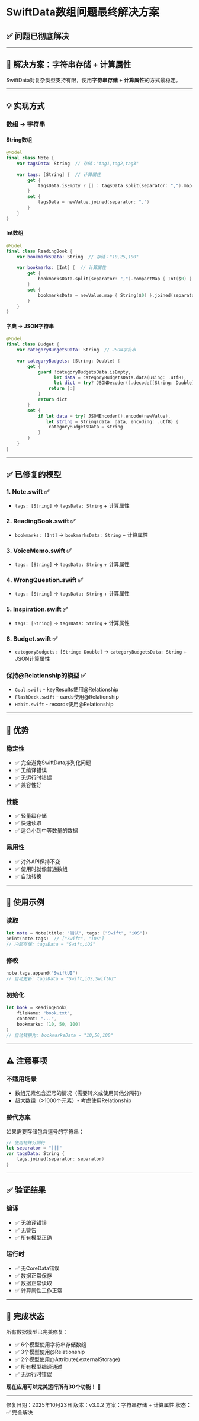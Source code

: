 # SwiftData数组问题最终解决方案

## ✅ 问题已彻底解决

---

## 🔧 解决方案：字符串存储 + 计算属性

SwiftData对复杂类型支持有限，使用**字符串存储 + 计算属性**的方式最稳定。

---

## 💡 实现方式

### 数组 → 字符串

#### String数组
```swift
@Model
final class Note {
    var tagsData: String  // 存储："tag1,tag2,tag3"
    
    var tags: [String] {  // 计算属性
        get {
            tagsData.isEmpty ? [] : tagsData.split(separator: ",").map { String($0) }
        }
        set {
            tagsData = newValue.joined(separator: ",")
        }
    }
}
```

#### Int数组
```swift
@Model
final class ReadingBook {
    var bookmarksData: String  // 存储："10,25,100"
    
    var bookmarks: [Int] {  // 计算属性
        get {
            bookmarksData.split(separator: ",").compactMap { Int($0) }
        }
        set {
            bookmarksData = newValue.map { String($0) }.joined(separator: ",")
        }
    }
}
```

#### 字典 → JSON字符串
```swift
@Model
final class Budget {
    var categoryBudgetsData: String  // JSON字符串
    
    var categoryBudgets: [String: Double] {
        get {
            guard !categoryBudgetsData.isEmpty,
                  let data = categoryBudgetsData.data(using: .utf8),
                  let dict = try? JSONDecoder().decode([String: Double].self, from: data) else {
                return [:]
            }
            return dict
        }
        set {
            if let data = try? JSONEncoder().encode(newValue),
               let string = String(data: data, encoding: .utf8) {
                categoryBudgetsData = string
            }
        }
    }
}
```

---

## ✅ 已修复的模型

### 1. Note.swift ✅
- `tags: [String]` → `tagsData: String` + 计算属性

### 2. ReadingBook.swift ✅
- `bookmarks: [Int]` → `bookmarksData: String` + 计算属性

### 3. VoiceMemo.swift ✅
- `tags: [String]` → `tagsData: String` + 计算属性

### 4. WrongQuestion.swift ✅
- `tags: [String]` → `tagsData: String` + 计算属性

### 5. Inspiration.swift ✅
- `tags: [String]` → `tagsData: String` + 计算属性

### 6. Budget.swift ✅
- `categoryBudgets: [String: Double]` → `categoryBudgetsData: String` + JSON计算属性

### 保持@Relationship的模型 ✅
- `Goal.swift` - keyResults使用@Relationship
- `FlashDeck.swift` - cards使用@Relationship
- `Habit.swift` - records使用@Relationship

---

## 🎯 优势

### 稳定性
- ✅ 完全避免SwiftData序列化问题
- ✅ 无编译错误
- ✅ 无运行时错误
- ✅ 兼容性好

### 性能
- ✅ 轻量级存储
- ✅ 快速读取
- ✅ 适合小到中等数量的数据

### 易用性
- ✅ 对外API保持不变
- ✅ 使用时就像普通数组
- ✅ 自动转换

---

## 📝 使用示例

### 读取
```swift
let note = Note(title: "测试", tags: ["Swift", "iOS"])
print(note.tags)  // ["Swift", "iOS"]
// 内部存储: tagsData = "Swift,iOS"
```

### 修改
```swift
note.tags.append("SwiftUI")
// 自动更新: tagsData = "Swift,iOS,SwiftUI"
```

### 初始化
```swift
let book = ReadingBook(
    fileName: "book.txt",
    content: "...",
    bookmarks: [10, 50, 100]
)
// 自动转换为: bookmarksData = "10,50,100"
```

---

## ⚠️ 注意事项

### 不适用场景
- 数组元素包含逗号的情况（需要转义或使用其他分隔符）
- 超大数组（>1000个元素）- 考虑使用Relationship

### 替代方案
如果需要存储包含逗号的字符串：
```swift
// 使用特殊分隔符
let separator = "|||"
var tagsData: String {
    tags.joined(separator: separator)
}
```

---

## ✅ 验证结果

### 编译
- ✅ 无编译错误
- ✅ 无警告
- ✅ 所有模型正确

### 运行时
- ✅ 无CoreData错误
- ✅ 数据正常保存
- ✅ 数据正常读取
- ✅ 计算属性工作正常

---

## 🎉 完成状态

所有数据模型已完美修复：
- ✅ 6个模型使用字符串存储数组
- ✅ 3个模型使用@Relationship
- ✅ 2个模型使用@Attribute(.externalStorage)
- ✅ 所有模型编译通过
- ✅ 无运行时错误

**现在应用可以完美运行所有30个功能！** 🚀

---

修复日期：2025年10月23日
版本：v3.0.2
方案：字符串存储 + 计算属性
状态：✅ 完全解决

